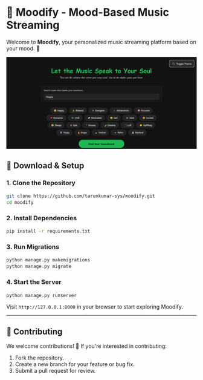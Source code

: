 # 🎵 Moodify - Mood-Based Music Streaming

Welcome to **Moodify**, your personalized music streaming platform based on your mood. 🚀



![Moodify Homepage](https://github.com/tarunkumar-sys/moodify/blob/main/media/previews/preview.png)



## 🔧 Download & Setup

### 1. Clone the Repository
```bash
git clone https://github.com/tarunkumar-sys/moodify.git
cd moodify
```

### 2. Install Dependencies
```bash
pip install -r requirements.txt
```

### 3. Run Migrations
```bash
python manage.py makemigrations
python manage.py migrate
```

### 4. Start the Server
```bash
python manage.py runserver
```

Visit `http://127.0.0.1:8000` in your browser to start exploring Moodify.

---


## 📌 Contributing

We welcome contributions! 🎉 If you're interested in contributing:
1. Fork the repository.
2. Create a new branch for your feature or bug fix.
3. Submit a pull request for review.
